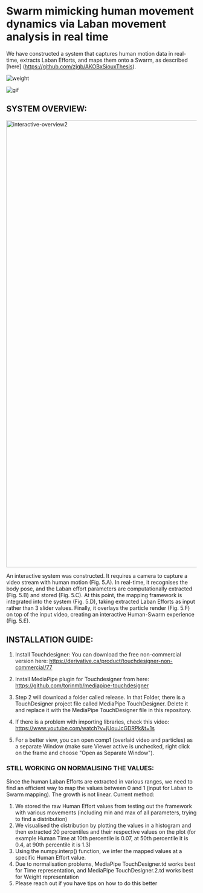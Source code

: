 # Swarm mimicking human movement dynamics via Laban movement analysis in real time

We have constructed a system that captures human motion data in real-time, extracts Laban Efforts, and maps them onto a Swarm, as described [here] (https://github.com/zjgb/AKOBxSiouxThesis).

![weight](https://github.com/user-attachments/assets/adb7115d-5c9d-4259-a60e-5d00e871b147)

![gif](https://github.com/user-attachments/assets/9a9c08fd-d99d-47ce-b2f6-9fa2706b614e)



## SYSTEM OVERVIEW: 
<img width="1182" alt="interactive-overview2" src="https://github.com/user-attachments/assets/55ac3d39-31de-4e6f-9135-13a59d8a68c3" />

An interactive system was constructed. It requires a camera to capture a video stream with human motion (Fig. 5.A). In real-time, it recognises the body pose, and the Laban effort parameters are computationally extracted (Fig. 5.B) and stored (Fig. 5.C). At this point, the mapping framework is integrated into the system (Fig. 5.D), taking extracted Laban Efforts as input rather than 3 slider values. Finally, it overlays the particle render (Fig. 5.F) on top of the input video, creating an interactive Human-Swarm experience (Fig. 5.E).

## INSTALLATION GUIDE:

1. Install Touchdesigner: You can download the free non-commercial version here: https://derivative.ca/product/touchdesigner-non-commercial/77

2. Install MediaPipe plugin for Touchdesigner from here: https://github.com/torinmb/mediapipe-touchdesigner

3. Step 2 will download a folder called release. In that Folder, there is a TouchDesigner project file called MediaPipe TouchDesigner. Delete it and replace it with the MediaPipe TouchDesigner file in this repository.

6. If there is a problem with importing libraries, check this video: https://www.youtube.com/watch?v=jUouJcGDRPk&t=1s

7. For a better view, you can open comp1 (overlaid video and particles) as a separate Window (make sure Viewer active is unchecked, right click on the frame and choose "Open as Separate Window").


### STILL WORKING ON NORMALISING THE VALUES:

Since the human Laban Efforts are extracted in various ranges, we need to find an efficient way to map the values between 0 and 1 (input for Laban to Swarm mapping). The growth is not linear. Current method: 

1. We stored the raw Human Effort values from testing out the framework with various movements (including min and max of all parameters, trying to find a distribution)
2. We visualised the distribution by plotting the values in a histogram and then extracted 20 percentiles and their respective values on the plot (for example Human Time at 10th percentile is 0.07, at 50th percentile it is 0.4, at 90th percentile it is 1.3)
3. Using the numpy.interp() function, we infer the mapped values at a specific Human Effort value.
4. Due to normalisation problems, MediaPipe TouchDesigner.td works best for Time representation, and MediaPipe TouchDesigner.2.td works best for Weight representation
5. Please reach out if you have tips on how to do this better 
